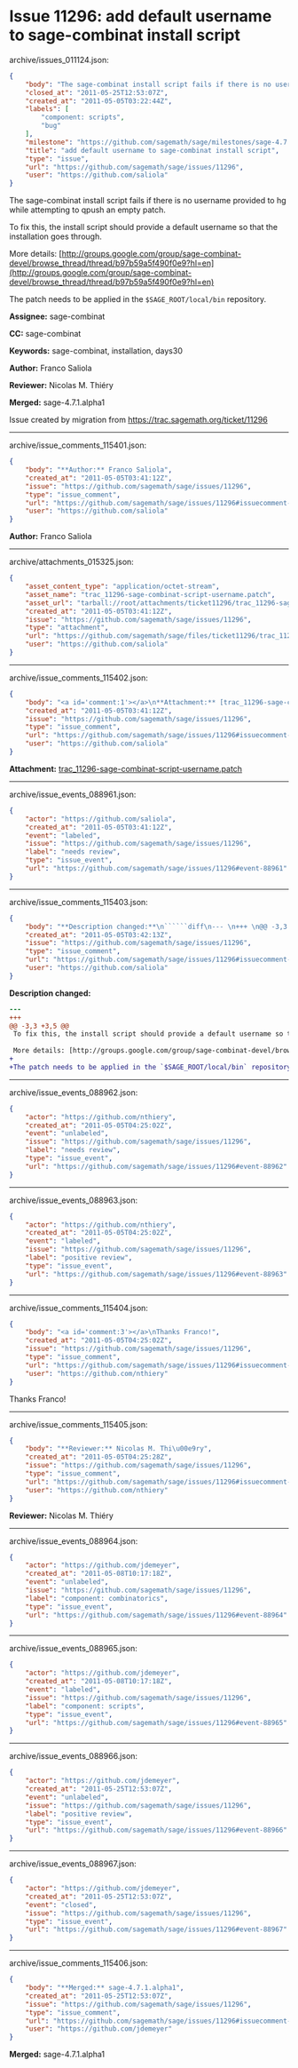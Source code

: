 # Issue 11296: add default username to sage-combinat install script

archive/issues_011124.json:
```json
{
    "body": "The sage-combinat install script fails if there is no username provided to hg while attempting to qpush an empty patch.\n\nTo fix this, the install script should provide a default username so that the installation goes through.\n\nMore details: [http://groups.google.com/group/sage-combinat-devel/browse_thread/thread/b97b59a5f490f0e9?hl=en](http://groups.google.com/group/sage-combinat-devel/browse_thread/thread/b97b59a5f490f0e9?hl=en)\n\nThe patch needs to be applied in the `$SAGE_ROOT/local/bin` repository.\n\n**Assignee:** sage-combinat\n\n**CC:**  sage-combinat\n\n**Keywords:** sage-combinat, installation, days30\n\n**Author:** Franco Saliola\n\n**Reviewer:** Nicolas M. Thi\u00e9ry\n\n**Merged:** sage-4.7.1.alpha1\n\nIssue created by migration from https://trac.sagemath.org/ticket/11296\n\n",
    "closed_at": "2011-05-25T12:53:07Z",
    "created_at": "2011-05-05T03:22:44Z",
    "labels": [
        "component: scripts",
        "bug"
    ],
    "milestone": "https://github.com/sagemath/sage/milestones/sage-4.7.1",
    "title": "add default username to sage-combinat install script",
    "type": "issue",
    "url": "https://github.com/sagemath/sage/issues/11296",
    "user": "https://github.com/saliola"
}
```
The sage-combinat install script fails if there is no username provided to hg while attempting to qpush an empty patch.

To fix this, the install script should provide a default username so that the installation goes through.

More details: [http://groups.google.com/group/sage-combinat-devel/browse_thread/thread/b97b59a5f490f0e9?hl=en](http://groups.google.com/group/sage-combinat-devel/browse_thread/thread/b97b59a5f490f0e9?hl=en)

The patch needs to be applied in the `$SAGE_ROOT/local/bin` repository.

**Assignee:** sage-combinat

**CC:**  sage-combinat

**Keywords:** sage-combinat, installation, days30

**Author:** Franco Saliola

**Reviewer:** Nicolas M. Thiéry

**Merged:** sage-4.7.1.alpha1

Issue created by migration from https://trac.sagemath.org/ticket/11296





---

archive/issue_comments_115401.json:
```json
{
    "body": "**Author:** Franco Saliola",
    "created_at": "2011-05-05T03:41:12Z",
    "issue": "https://github.com/sagemath/sage/issues/11296",
    "type": "issue_comment",
    "url": "https://github.com/sagemath/sage/issues/11296#issuecomment-115401",
    "user": "https://github.com/saliola"
}
```

**Author:** Franco Saliola



---

archive/attachments_015325.json:
```json
{
    "asset_content_type": "application/octet-stream",
    "asset_name": "trac_11296-sage-combinat-script-username.patch",
    "asset_url": "tarball://root/attachments/ticket11296/trac_11296-sage-combinat-script-username.patch",
    "created_at": "2011-05-05T03:41:12Z",
    "issue": "https://github.com/sagemath/sage/issues/11296",
    "type": "attachment",
    "url": "https://github.com/sagemath/sage/files/ticket11296/trac_11296-sage-combinat-script-username.patch",
    "user": "https://github.com/saliola"
}
```



---

archive/issue_comments_115402.json:
```json
{
    "body": "<a id='comment:1'></a>\n**Attachment:** [trac_11296-sage-combinat-script-username.patch](https://github.com/sagemath/sage/files/ticket11296/trac_11296-sage-combinat-script-username.patch)",
    "created_at": "2011-05-05T03:41:12Z",
    "issue": "https://github.com/sagemath/sage/issues/11296",
    "type": "issue_comment",
    "url": "https://github.com/sagemath/sage/issues/11296#issuecomment-115402",
    "user": "https://github.com/saliola"
}
```

<a id='comment:1'></a>
**Attachment:** [trac_11296-sage-combinat-script-username.patch](https://github.com/sagemath/sage/files/ticket11296/trac_11296-sage-combinat-script-username.patch)



---

archive/issue_events_088961.json:
```json
{
    "actor": "https://github.com/saliola",
    "created_at": "2011-05-05T03:41:12Z",
    "event": "labeled",
    "issue": "https://github.com/sagemath/sage/issues/11296",
    "label": "needs review",
    "type": "issue_event",
    "url": "https://github.com/sagemath/sage/issues/11296#event-88961"
}
```



---

archive/issue_comments_115403.json:
```json
{
    "body": "**Description changed:**\n``````diff\n--- \n+++ \n@@ -3,3 +3,5 @@\n To fix this, the install script should provide a default username so that the installation goes through.\n \n More details: [http://groups.google.com/group/sage-combinat-devel/browse_thread/thread/b97b59a5f490f0e9?hl=en](http://groups.google.com/group/sage-combinat-devel/browse_thread/thread/b97b59a5f490f0e9?hl=en)\n+\n+The patch needs to be applied in the `$SAGE_ROOT/local/bin` repository.\n``````\n",
    "created_at": "2011-05-05T03:42:13Z",
    "issue": "https://github.com/sagemath/sage/issues/11296",
    "type": "issue_comment",
    "url": "https://github.com/sagemath/sage/issues/11296#issuecomment-115403",
    "user": "https://github.com/saliola"
}
```

**Description changed:**
``````diff
--- 
+++ 
@@ -3,3 +3,5 @@
 To fix this, the install script should provide a default username so that the installation goes through.
 
 More details: [http://groups.google.com/group/sage-combinat-devel/browse_thread/thread/b97b59a5f490f0e9?hl=en](http://groups.google.com/group/sage-combinat-devel/browse_thread/thread/b97b59a5f490f0e9?hl=en)
+
+The patch needs to be applied in the `$SAGE_ROOT/local/bin` repository.
``````




---

archive/issue_events_088962.json:
```json
{
    "actor": "https://github.com/nthiery",
    "created_at": "2011-05-05T04:25:02Z",
    "event": "unlabeled",
    "issue": "https://github.com/sagemath/sage/issues/11296",
    "label": "needs review",
    "type": "issue_event",
    "url": "https://github.com/sagemath/sage/issues/11296#event-88962"
}
```



---

archive/issue_events_088963.json:
```json
{
    "actor": "https://github.com/nthiery",
    "created_at": "2011-05-05T04:25:02Z",
    "event": "labeled",
    "issue": "https://github.com/sagemath/sage/issues/11296",
    "label": "positive review",
    "type": "issue_event",
    "url": "https://github.com/sagemath/sage/issues/11296#event-88963"
}
```



---

archive/issue_comments_115404.json:
```json
{
    "body": "<a id='comment:3'></a>\nThanks Franco!",
    "created_at": "2011-05-05T04:25:02Z",
    "issue": "https://github.com/sagemath/sage/issues/11296",
    "type": "issue_comment",
    "url": "https://github.com/sagemath/sage/issues/11296#issuecomment-115404",
    "user": "https://github.com/nthiery"
}
```

<a id='comment:3'></a>
Thanks Franco!



---

archive/issue_comments_115405.json:
```json
{
    "body": "**Reviewer:** Nicolas M. Thi\u00e9ry",
    "created_at": "2011-05-05T04:25:28Z",
    "issue": "https://github.com/sagemath/sage/issues/11296",
    "type": "issue_comment",
    "url": "https://github.com/sagemath/sage/issues/11296#issuecomment-115405",
    "user": "https://github.com/nthiery"
}
```

**Reviewer:** Nicolas M. Thiéry



---

archive/issue_events_088964.json:
```json
{
    "actor": "https://github.com/jdemeyer",
    "created_at": "2011-05-08T10:17:18Z",
    "event": "unlabeled",
    "issue": "https://github.com/sagemath/sage/issues/11296",
    "label": "component: combinatorics",
    "type": "issue_event",
    "url": "https://github.com/sagemath/sage/issues/11296#event-88964"
}
```



---

archive/issue_events_088965.json:
```json
{
    "actor": "https://github.com/jdemeyer",
    "created_at": "2011-05-08T10:17:18Z",
    "event": "labeled",
    "issue": "https://github.com/sagemath/sage/issues/11296",
    "label": "component: scripts",
    "type": "issue_event",
    "url": "https://github.com/sagemath/sage/issues/11296#event-88965"
}
```



---

archive/issue_events_088966.json:
```json
{
    "actor": "https://github.com/jdemeyer",
    "created_at": "2011-05-25T12:53:07Z",
    "event": "unlabeled",
    "issue": "https://github.com/sagemath/sage/issues/11296",
    "label": "positive review",
    "type": "issue_event",
    "url": "https://github.com/sagemath/sage/issues/11296#event-88966"
}
```



---

archive/issue_events_088967.json:
```json
{
    "actor": "https://github.com/jdemeyer",
    "created_at": "2011-05-25T12:53:07Z",
    "event": "closed",
    "issue": "https://github.com/sagemath/sage/issues/11296",
    "type": "issue_event",
    "url": "https://github.com/sagemath/sage/issues/11296#event-88967"
}
```



---

archive/issue_comments_115406.json:
```json
{
    "body": "**Merged:** sage-4.7.1.alpha1",
    "created_at": "2011-05-25T12:53:07Z",
    "issue": "https://github.com/sagemath/sage/issues/11296",
    "type": "issue_comment",
    "url": "https://github.com/sagemath/sage/issues/11296#issuecomment-115406",
    "user": "https://github.com/jdemeyer"
}
```

**Merged:** sage-4.7.1.alpha1
